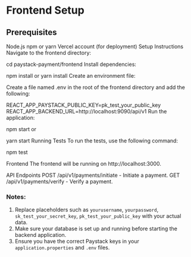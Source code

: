 # Frontend Setup
## Prerequisites
Node.js
npm or yarn
Vercel account (for deployment)
Setup Instructions
Navigate to the frontend directory:

cd paystack-payment/frontend
Install dependencies:

npm install
or
yarn install
Create an environment file:

Create a file named .env in the root of the frontend directory and add the following:

REACT_APP_PAYSTACK_PUBLIC_KEY=pk_test_your_public_key
REACT_APP_BACKEND_URL=http://localhost:9090/api/v1
Run the application:


npm start
or

yarn start
Running Tests
To run the tests, use the following command:

npm test


Frontend
The frontend will be running on http://localhost:3000.

API Endpoints
POST /api/v1/payments/initiate - Initiate a payment.
GET /api/v1/payments/verify - Verify a payment.



### Notes:

1. Replace placeholders such as `yourusername`, `yourpassword`, `sk_test_your_secret_key`, `pk_test_your_public_key` with your actual data.
2. Make sure your database is set up and running before starting the backend application.
3. Ensure you have the correct Paystack keys in your `application.properties` and `.env` files.





